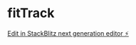 # fitTrack

[Edit in StackBlitz next generation editor ⚡️](https://stackblitz.com/~/github.com/Hedayat-Farahi786/fitTrack)